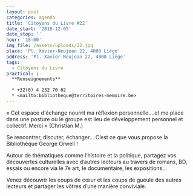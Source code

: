 ```yaml
---
layout: post
categories: agenda
title: 'Citoyens du Livre #22'
date_start: '2018-12-05'
date_stop: ''
hour: '18:00'
img_file: /assets/uploads/22.jpg
place: 'Pl. Xavier-Neujean 22, 4000 Liège'
address: 'Pl. Xavier-Neujean 22, 4000 Liège'
tags:
  - Citoyens du Livre
practical: |-
  **Renseignements**

  * +32(0) 4 232 70 62
  * <mailto:bibliotheque@territoires-memoire.be>
---
```

« Cet espace d'échange nourrit ma réflexion personnelle....et me place dans une posture où le groupe est lieu de développement personnel et collectif. Merci » (Christian M.)


Se rencontrer, discuter, échanger… C’est ce que vous propose la Bibliothèque George Orwell !


Autour de thématiques comme l’histoire et la politique, partagez vos découvertes culturelles avec d’autres lecteurs au travers de romans, BD, essais ou encore via le 7e art, le documentaire, les expositions…


Venez découvrir les coups de cœur et les coups de gueule des autres lecteurs et partager les vôtres d’une manière conviviale.
